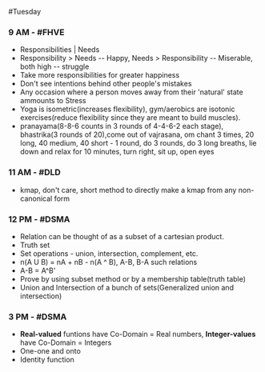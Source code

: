 #Tuesday 
### 9 AM - #FHVE 
- Responsibilities | Needs
- Responsibility > Needs -- Happy, Needs > Responsibility -- Miserable, both high -- struggle
- Take more responsibilities for greater happiness
- Don't see intentions behind other people's mistakes
- Any occasion where a person moves away from their 'natural' state ammounts to Stress
- Yoga is isometric(increases flexibility), gym/aerobics are isotonic exercises(reduce flexibility since they are meant to build muscles).
- pranayama(8-8-6 counts in 3 rounds of 4-4-6-2 each stage), bhastrika(3 rounds of 20),come out of vajrasana, om chant 3 times, 20 long, 40 medium, 40 short - 1 round, do 3 rounds, do 3 long breaths, lie down and relax for 10 minutes, turn right, sit up, open eyes

### 11 AM - #DLD 
- kmap, don't care, short method to directly make a kmap from any non-canonical form

### 12 PM - #DSMA 
- Relation can be thought of as a subset of a cartesian product.
- Truth set
- Set operations - union, intersection, complement, etc.
- n(A U B) = nA + nB - n(A ^ B), A-B, B-A such relations
- A-B = A^B'
- Prove by using subset method or by a membership table(truth table)
- Union and Intersection of a bunch of sets(Generalized union and intersection) 

### 3 PM - #DSMA 
- **Real-valued** funtions have Co-Domain = Real numbers, **Integer-values** have Co-Domain = Integers
- One-one and onto
- Identity function